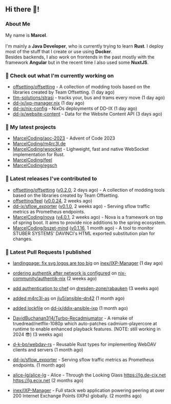 ## Hi there 👋!




### About Me

My name is **Marcel**.
<br><br>
I'm mainly a **Java Developer**, who is currently trying to learn **Rust**. I deploy most of the stuff that I create or use using **Docker**.
<br>
Besides backends, I also work on frontends in the past mostly with the framework **Angular** but in the recent time I also used some **NuxtJS**. 



### 👷 Check out what I'm currently working on

- [offsetting/offsetting](https://github.com/offsetting/offsetting) - A collection of modding tools based on the libraries created by Team Offsetting. (1 day ago)
- [tlm-solutions/strasi](https://github.com/tlm-solutions/strasi) - tracks your, bus and trams every move (1 day ago)
- [dd-ix/ixp-manager.nix](https://github.com/dd-ix/ixp-manager.nix) (1 day ago)
- [dd-ix/nix-config](https://github.com/dd-ix/nix-config) - NixOs deployments of DD-IX (1 day ago)
- [dd-ix/website-content](https://github.com/dd-ix/website-content) - Data for the Website Content API  (3 days ago)

### 🌱 My latest projects

- [MarcelCoding/aoc-2023](https://github.com/MarcelCoding/aoc-2023) - Advent of Code 2023
- [MarcelCoding/m4rc3l.de](https://github.com/MarcelCoding/m4rc3l.de)
- [MarcelCoding/wsocket](https://github.com/MarcelCoding/wsocket) - Lighweight, fast and native WebSocket implementation for Rust.
- [MarcelCoding/feel](https://github.com/MarcelCoding/feel)
- [MarcelCoding/egsch](https://github.com/MarcelCoding/egsch)

### 🔭 Latest releases I've contributed to

- [offsetting/offsetting](https://github.com/offsetting/offsetting) ([v0.2.0](https://github.com/offsetting/offsetting/releases/tag/v0.2.0), 2 days ago) - A collection of modding tools based on the libraries created by Team Offsetting.
- [offsetting/feel](https://github.com/offsetting/feel) ([v0.0.24](https://github.com/offsetting/feel/releases/tag/v0.0.24), 2 weeks ago)
- [dd-ix/sflow_exporter](https://github.com/dd-ix/sflow_exporter) ([v0.1.0](https://github.com/dd-ix/sflow_exporter/releases/tag/v0.1.0), 2 weeks ago) - Serving sflow traffic metrics as Prometheus endpoints.
- [MarcelCoding/nova](https://github.com/MarcelCoding/nova) ([v4.0.1](https://github.com/MarcelCoding/nova/releases/tag/v4.0.1), 2 weeks ago) - Nova is a framework on top of spring boot. It aims to provide nice additions to the spring ecosystem.
- [MarcelCoding/bszet-mind](https://github.com/MarcelCoding/bszet-mind) ([v0.1.16](https://github.com/MarcelCoding/bszet-mind/releases/tag/v0.1.16), 1 month ago) - A tool to monitor STÜBER SYSTEMS&#39; DAVINCI&#39;s HTML exported substitution plan for changes.

### 🔨 Latest Pull Requests I published

- [landingpage: fix svg logos are too big](https://github.com/inex/IXP-Manager/pull/892) on [inex/IXP-Manager](https://github.com/inex/IXP-Manager) (1 day ago)
- [ordering authentik after network is configured](https://github.com/nix-community/authentik-nix/pull/21) on [nix-community/authentik-nix](https://github.com/nix-community/authentik-nix) (2 weeks ago)
- [add authentication to chef](https://github.com/dresden-zone/rabauken/pull/2) on [dresden-zone/rabauken](https://github.com/dresden-zone/rabauken) (3 weeks ago)
- [added m4rc3l-as](https://github.com/jlu5/ansible-dn42/pull/27) on [jlu5/ansible-dn42](https://github.com/jlu5/ansible-dn42) (1 month ago)
- [added lockfile](https://github.com/dd-ix/ddix-ansible-ixp/pull/2) on [dd-ix/ddix-ansible-ixp](https://github.com/dd-ix/ddix-ansible-ixp) (1 month ago)

- [DavidBuchanan314/Turbo-Recadmiumator](https://github.com/DavidBuchanan314/Turbo-Recadmiumator) - A remake of truedread/netflix-1080p which auto-patches cadmium-playercore at runtime to enable enhanced playback features. (NOTE: still working in 2024 😎) (3 weeks ago)
- [d-k-bo/webdav-rs](https://github.com/d-k-bo/webdav-rs) - Reusable Rust types for implementing WebDAV clients and servers (1 month ago)
- [dd-ix/sflow_exporter](https://github.com/dd-ix/sflow_exporter) - Serving sflow traffic metrics as Prometheus endpoints. (1 month ago)
- [alice-lg/alice-lg](https://github.com/alice-lg/alice-lg) - Alice - Through the Looking Glass https://lg.de-cix.net https://lg.ecix.net (2 months ago)
- [inex/IXP-Manager](https://github.com/inex/IXP-Manager) - Full stack web application powering peering at over 200 Internet Exchange Points (IXPs) globally. (2 months ago)
